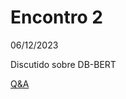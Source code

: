 # Encontro 2

06/12/2023

Discutido sobre DB-BERT

[Q&A]([https://web.archive.org/web/20220630110104id_/https://dl.acm.org/doi/pdf/10.1145/3514221.3520171](https://huggingface.co/docs/transformers/tasks/question_answering)https://huggingface.co/docs/transformers/tasks/question_answering)
